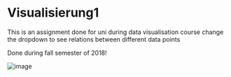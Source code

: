 # Visualisierung1

This is an assignment done for uni during data visualisation course 
change the dropdown to see relations between different data points

Done during fall semester of 2018!

![image](https://user-images.githubusercontent.com/37294791/132124129-65920bd7-422a-42df-a6da-5e4b034383d8.png)

